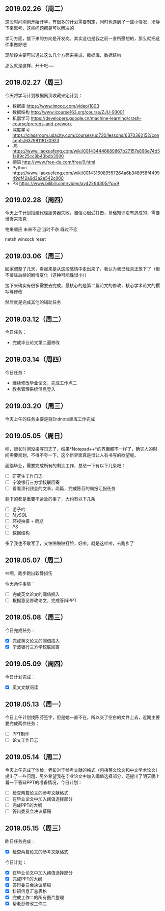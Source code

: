 
## 2019.02.26（周二）

这段时间刚刚开始开学，有很多的计划需要制定，同时也遇到了一些小情况，冷静下来思考，这些问题都是可以解决的

学习方面，接下来的方向是开发岗，其实这也是我之前一直所愿想的，那么就把这件事做好吧

现阶段主要可以通过这么几个方面来完成，数据库、数据结构

那么就是这样，开干吧~~

## 2019.02.27（周三）

今天将学习计划根据网页收藏来定计划：

  - 数据库 https://www.imooc.com/video/1803
  - 数据结构 http://www.icourse163.org/course/ZJU-93001
  - 机器学习 https://developers.google.cn/machine-learning/crash-course/prereqs-and-prework
  - 深度学习 https://classroom.udacity.com/courses/ud730/lessons/6370362152/concepts/63798118170923
  - JS https://www.liaoxuefeng.com/wiki/001434446689867b27157e896e74d51a89c25cc8b43bdb3000
  - 德语 http://www.free-de.com/free/0.html
  - Python https://www.liaoxuefeng.com/wiki/0014316089557264a6b348958f449949df42a6d3a2e542c000
  - PS https://www.bilibili.com/video/av42264305/?p=9

## 2019.02.28（周四）

今天上午计划搭建代理服务器失败，自信心很受打击，基础知识没有造成的，需要慢慢来攻克

物来顺应
未来不迎
当时不杂
既过不恋

netsh winsock reset

## 2019.03.06（周三）

回家调整了几天，看起来是从这段感情中走出来了，我认为我已经真正放下了（但不排除后续的剧情变化（这种可能性很小））

接下来确实有很多需要去完成，最核心的是第二篇论文的修改，核心学术论文的撰写与修改

然后就是完成其他的辅助任务

## 2019.03.12（周二）

今日任务：

  - 完成毕业论文第二遍修改
  
## 2019.03.14（周四）

今日任务：

  - 继续修改毕业论文，完成工作点二
  - 教务管理系统信息登入

## 2019.03.20（周三）

今天上午的任务主要是将Endnote建库工作完成

## 2019.05.05（周日）

哇，很长时间没来写日志了，结果*Notepad++*的界面都不一样了，确实人的时间需要规划，不得不夸一下，这个新界面真是很让人有书写的欲望呢。

面临毕业，需要完成所有的剩余工作，总结一下有以下几条吧：

  - [ ] 研究生工作日志
  - [ ] 宁波银行三方学校联回寄
  - [ ] 看看顶刊顶会的文章，两篇，完成陈芬的周报汇报任务
  
剩下的都是重要不紧急的事了，大约有以下几条

  - [ ] 游子吟
  - [ ] *MySQL*
  - [ ] 环视拍摄 + 后期
  - [ ] *PS*
  - [ ] 数据结构
  
多了我也不敢写了，又怕啪啪啪打脸，好啦，就是这样啦，去跑步了

## 2019.05.07（周二）

神啊，跑步跑出软骨损伤

今天两件事情：

  - [ ] 完成英文论文的阈值插入
  - [ ] 根据意见修改论文，完成答辩PPT
  
## 2019.05.08（周三）

今日完成任务：

  - [x] 完成英文论文的阈值插入
  - [x] 宁波银行三方学校联回寄
  
## 2019.05.09（周四）

今日计划完成：

  - [x] 英文文献阅读
  
## 2019.05.13（周一）

今日上午计划找陈芬签字，但是她一直不在，所以交了空白的文件上去，近期主要要完成两件任务：

  - [ ] PPT制作
  - [ ] 论文工作日志
  
## 2019.05.14（周二）

今天上午完成了体检，老彭对于参考文献的格式（包括英文论文和中文学术论文）提出了一些问题，另外希望我在毕业论文中加入阈值选择部分，还提出了明天晚上看一下答辩PPT的准备情况，今日计划：

  - [ ] 检查两篇论文的参考文献格式
  - [ ] 在毕业论文中加入阈值选择部分
  - [ ] 完成PPT的大纲
  - [ ] 答辩委员会决议草稿
  
## 2019.05.15（周三）

昨日任务完成：

  - [x] 检查两篇论文的参考文献格式
  
今日计划：

  - [x] 在毕业论文中加入阈值选择部分
  - [x] 完成PPT的大纲
  - [x] 答辩委员会决议草稿
  - [x] 科研信息汇总表格
  - [x] 完成工作二的所有图片整理
  - [x] 帮老彭修改工作二